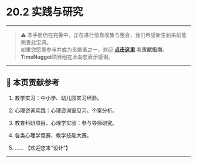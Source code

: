 # 20.2 实践与研究

---

> ⚠️ 本手册仍在完善中，正在进行信息收集与整合，我们希望新生到来前能完善此宝典。  
> 如果您愿意参与并成为贡献者之一，欢迎 **[点击这里](/CONTRIBUTING)** 看**贡献指南**。  
> **TimeNugget**项目组在此向您表示感谢。  

---

## 📌 本页贡献参考

1. 教学实习：中小学、幼儿园实习经验。

2. 心理咨询实践：心理咨询室见习、个案分析。

3. 教育科研项目、心理学实验：参与导师研究。

4. 各类心理学竞赛、教学技能大赛。

5. ……  【欢迎您来“设计”】

---
